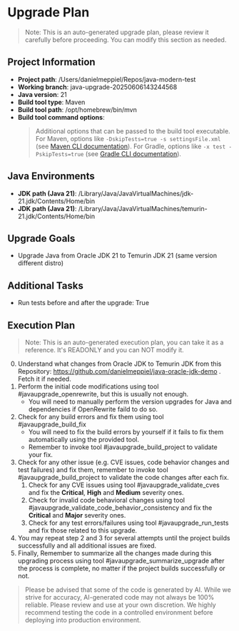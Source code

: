 
# Upgrade Plan
> Note: This is an auto-generated upgrade plan, please review it carefully before proceeding. You can modify this section as needed.

## Project Information
- **Project path**: /Users/danielmeppiel/Repos/java-modern-test
- **Working branch**: java-upgrade-20250606143244568
- **Java version**: 21
- **Build tool type**: Maven
- **Build tool path**: /opt/homebrew/bin/mvn
- **Build tool command options**:
  > Additional options that can be passed to the build tool executable. For Maven, options like `-DskipTests=true -s settingsFile.xml` (see [Maven CLI documentation](https://maven.apache.org/ref/3.1.0/maven-embedder/cli.html)). For Gradle, options like `-x test -PskipTests=true` (see [Gradle CLI documentation](https://docs.gradle.org/current/userguide/command_line_interface.html#sec:environment_options)).

## Java Environments
- **JDK path (Java 21)**: /Library/Java/JavaVirtualMachines/jdk-21.jdk/Contents/Home/bin
- **JDK path (Java 21)**: /Library/Java/JavaVirtualMachines/temurin-21.jdk/Contents/Home/bin

## Upgrade Goals
- Upgrade Java from Oracle JDK 21 to Temurin JDK 21 (same version different distro)

## Additional Tasks
- Run tests before and after the upgrade: True

## Execution Plan
> Note: This is an auto-generated execution plan, you can take it as a reference. It's READONLY and you can NOT modify it.
0. Understand what changes from Oracle JDK to Temurin JDK from this Repository: https://github.com/danielmeppiel/java-oracle-jdk-demo . Fetch it if needed.
1. Perform the initial code modifications using tool #javaupgrade_openrewrite, but this is usually not enough.
    * You will need to manually perform the version upgrades for Java and dependencies if OpenRewrite faild to do so.
2. Check for any build errors and fix them using tool #javaupgrade_build_fix
    * You will need to fix the build errors by yourself if it fails to fix them automatically using the provided tool.
    * Remember to invoke tool #javaupgrade_build_project to validate your fix.
3. Check for any other issue (e.g. CVE issues, code behavior changes and test failures) and fix them, remember to invoke tool #javaupgrade_build_project to validate the code changes after each fix.
    1. Check for any CVE issues using tool #javaupgrade_validate_cves and fix the **Critical**, **High** and **Medium** severity ones.
    2. Check for invalid code behavioral changes using tool #javaupgrade_validate_code_behavior_consistency and fix the **Critical** and **Major** severity ones.
    3. Check for any test errors/failures using tool #javaupgrade_run_tests and fix those related to this upgrade.
4. You may repeat step 2 and 3 for several attempts until the project builds successfully and all additional issues are fixed.
5. Finally, Remember to summarize all the changes made during this upgrading process using tool #javaupgrade_summarize_upgrade after the process is complete, no matter if the project builds successfully or not.

> Please be advised that some of the code is generated by AI. While we strive for accuracy, AI-generated code may not always be 100% reliable. Please review and use at your own discretion. We highly recommend testing the code in a controlled environment before deploying into production environment.
